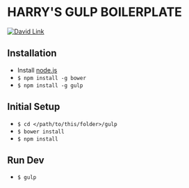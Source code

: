 HARRY'S GULP BOILERPLATE
========================
[![David Link](https://david-dm.org/harrypujols/gulp.png)](https://david-dm.org/harrypujols/gulp)

## Installation
- Install [node.js](http://nodejs.org)
- `$ npm install -g bower`
- `$ npm install -g gulp`

## Initial Setup

- `$ cd </path/to/this/folder>/gulp`
- `$ bower install`
- `$ npm install`

## Run Dev

- `$ gulp`
